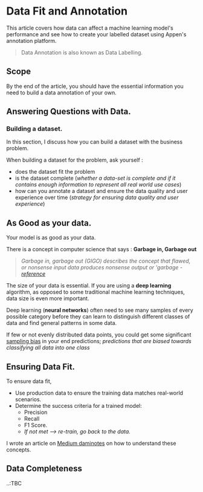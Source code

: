 # Data Fit and Annotation

This article covers how data can affect a machine learning model's performance and see how to create your labelled dataset using Appen's annotation platform.

> Data Annotation is also known as Data Labelling.

## Scope

By the end of the article, you should have the essential information you need to build a data annotation of your own.

## Answering Questions with Data.

### Building a dataset.

In this section, I discuss how you can build a dataset with the business problem.

When building a dataset for the problem, ask yourself :

- does the dataset fit the problem
- is the dataset complete (_whether a data-set is complete and if it contains enough information to represent all real world use cases_)
- how can you annotate a dataset and ensure the data quality and user experience over time (_strategy for ensuring data quality and user experience_)

## As Good as your data.

Your model is as good as your data.

There is a concept in computer science that says :
**Garbage in, Garbage out**

> _Garbage in, garbage out (GIGO) describes the concept that flawed, or nonsense input data produces nonsense output or 'garbage - [reference](https://en.wikipedia.org/wiki/Garbage_in,_garbage_out)_

The size of your data is essential. If you are using a **deep learning** algorithm, as opposed to some traditional machine learning techniques, data size is even more important.

Deep learning (**neural networks**) often need to see many samples of every possible category before they can learn to distinguish different classes of data and find general patterns in some data.

If few or not evenly distributed data points, you could get some significant [sampling bias](https://en.wikipedia.org/wiki/Sampling_bias) in your end predictions; _predictions that are biased towards classifying all data into one class_

## Ensuring Data Fit.

To ensure data fit,

- Use production data to ensure the training data matches real-world scenarios.
- Determine the success criteria for a trained model:
  - Precision
  - Recall
  - F1 Score.
  - _If not met --> re-train, go back to the data._

I wrote an article on [Medium daminotes](https://daminotes.medium.com/understanding-precision-recall-f1-score-and-confusion-matrix-b701659b9a21) on how to understand these concepts.

## Data Completeness

..:TBC
